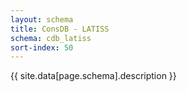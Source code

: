 ```yaml
---
layout: schema
title: ConsDB - LATISS
schema: cdb_latiss
sort-index: 50
---
```

{{ site.data[page.schema].description }}
